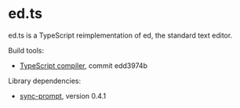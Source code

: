 # ed.ts

ed.ts is a TypeScript reimplementation of ed, the standard text editor.

Build tools:

* [TypeScript compiler](https://github.com/Microsoft/TypeScript), commit edd3974b

Library dependencies:

* [sync-prompt](https://github.com/shovon/sync-prompt), version 0.4.1
